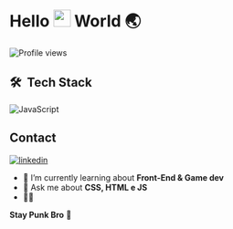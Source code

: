 
<h1 align="left">Hello <img src="https://raw.githubusercontent.com/kaueMarques/kaueMarques/master/hi.gif" height="30px"> World 🌏 </h1>
<p align="left"> <img src="https://komarev.com/ghpvc/?username=odiegosilva&color=yellow" alt="Profile views" /> </p>



## 🛠 &nbsp;Tech Stack
![JavaScript](https://img.shields.io/badge/-Python-05122A?style=flat&logo=javascript)&nbsp;
 
  
 ## Contact

</a>
<a href="https://linkedin.com/in/odiegosilva" target="_blank">
  <img align="center" src="https://img.shields.io/badge/-odiegosilva-05122A?style=flat&logo=linkedin" alt="linkedin"/>
</a>
 
- 🌱 I’m currently learning about **Front-End & Game dev** 
- 💬 Ask me about **CSS, HTML e JS**
- 👨‍💻 

**Stay Punk Bro** 🤘


  




